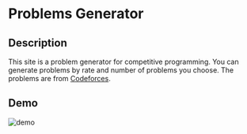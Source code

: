 # Problems Generator

## Description

This site is a problem generator for competitive programming. You can generate problems by rate and number of problems you choose. The problems are from [Codeforces](https://codeforces.com/).

## Demo
![demo](https://efraimnabil.github.io/Problems-Generator/)
